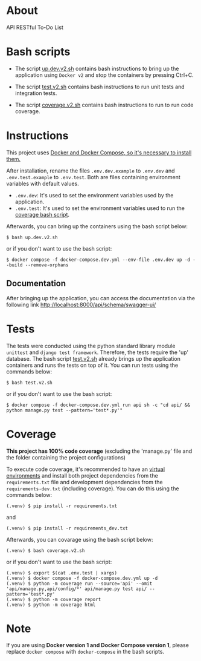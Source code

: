 # About

API RESTful To-Do List

# Bash scripts

- The script [up.dev.v2.sh](./up.dev.v2.sh) contains bash instructions to bring up the application using `Docker v2` and stop the containers by pressing Ctrl+C.

- The script [test.v2.sh](./test.v2.sh) contains bash instructions to run unit tests and integration tests.

- The script [coverage.v2.sh](./coverage.v2.sh) contains bash instructions to run to run code coverage.

# Instructions

This project uses [Docker and Docker Compose, so it's necessary to install them.](https://docs.docker.com/compose/install/)

After installation, rename the files `.env.dev.example` to `.env.dev` and `.env.test.example` to `.env.test`. Both are files containing environment variables with default values.

- `.env.dev`: It's used to set the environment variables used by the application.
- `.env.test`: It's used to set the environment variables used to run the [coverage bash script](./coverage.v2.sh).

Afterwards, you can bring up the containers using the bash script below:

```
$ bash up.dev.v2.sh
```

or if you don't want to use the bash script:

```
$ docker compose -f docker-compose.dev.yml --env-file .env.dev up -d --build --remove-orphans
```


## Documentation

After bringing up the application, you can access the documentation via the following link [http://localhost:8000/api/schema/swagger-ui/](http://localhost:8000/api/schema/swagger-ui/)

# Tests

The tests were conducted using the python standard library module `unittest` and `django test framework`. Therefore, the tests require the 'up' database. The bash script [test.v2.sh](./test.v2.sh) already brings up the application containers and runs the tests on top of it. You can run tests using the commands below:

```
$ bash test.v2.sh
```

or if you don't want to use the bash script:

```
$ docker compose -f docker-compose.dev.yml run api sh -c "cd api/ && python manage.py test --pattern='test*.py'"
```

# Coverage

**This project has 100% code coverage** (excluding the 'manage.py' file and the folder containing the project configurations)

To execute code coverage, it's recommended to have an [virtual environments](https://docs.python.org/dev/library/venv.html) and install both project dependencies from the `requirements.txt` file and development dependencies from the `requirements-dev.txt` (including coverage). You can do this using the commands below:

```
(.venv) $ pip install -r requirements.txt
```

and 

```
(.venv) $ pip install -r requirements_dev.txt
```

Afterwards, you can covarage using the bash script below:

```
(.venv) $ bash coverage.v2.sh
```

or if you don't want to use the bash script:
```
(.venv) $ export $(cat .env.test | xargs)
(.venv) $ docker compose -f docker-compose.dev.yml up -d
(.venv) $ python -m coverage run --source='api' --omit 'api/manage.py,api/config/*' api/manage.py test api/ --pattern='test*.py'
(.venv) $ python -m coverage report
(.venv) $ python -m coverage html
```

# Note

If you are using **Docker version 1 and Docker Compose version 1**, please replace `docker compose` with `docker-compose` in the bash scripts.

